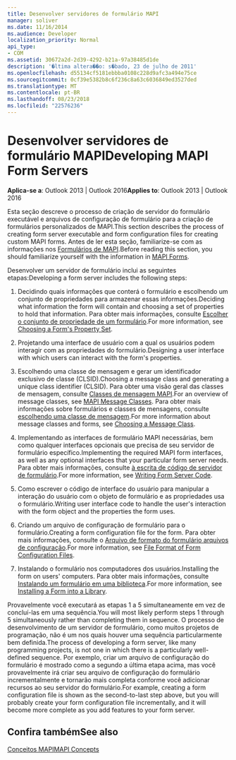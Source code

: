```yaml
---
title: Desenvolver servidores de formulário MAPI
manager: soliver
ms.date: 11/16/2014
ms.audience: Developer
localization_priority: Normal
api_type:
- COM
ms.assetid: 30672a2d-2d39-4292-b21a-97a38485d1de
description: '�ltima altera��o: s�bado, 23 de julho de 2011'
ms.openlocfilehash: d55134cf5181ebbba0108c228d9afc3a494e75ce
ms.sourcegitcommit: 0cf39e5382b8c6f236c8a63c6036849ed3527ded
ms.translationtype: MT
ms.contentlocale: pt-BR
ms.lasthandoff: 08/23/2018
ms.locfileid: "22576236"
---
```

# <a name="developing-mapi-form-servers"></a><span data-ttu-id="63971-103">Desenvolver servidores de formulário MAPI</span><span class="sxs-lookup"><span data-stu-id="63971-103">Developing MAPI Form Servers</span></span>

  
  
<span data-ttu-id="63971-104">**Aplica-se a**: Outlook 2013 | Outlook 2016</span><span class="sxs-lookup"><span data-stu-id="63971-104">**Applies to**: Outlook 2013 | Outlook 2016</span></span> 
  
<span data-ttu-id="63971-105">Esta seção descreve o processo de criação de servidor do formulário executável e arquivos de configuração de formulário para a criação de formulários personalizados de MAPI.</span><span class="sxs-lookup"><span data-stu-id="63971-105">This section describes the process of creating form server executable and form configuration files for creating custom MAPI forms.</span></span> <span data-ttu-id="63971-106">Antes de ler esta seção, familiarize-se com as informações nos [Formulários de MAPI](mapi-forms.md).</span><span class="sxs-lookup"><span data-stu-id="63971-106">Before reading this section, you should familiarize yourself with the information in [MAPI Forms](mapi-forms.md).</span></span>
  
<span data-ttu-id="63971-107">Desenvolver um servidor de formulário inclui as seguintes etapas:</span><span class="sxs-lookup"><span data-stu-id="63971-107">Developing a form server includes the following steps:</span></span>
  
1. <span data-ttu-id="63971-108">Decidindo quais informações que conterá o formulário e escolhendo um conjunto de propriedades para armazenar essas informações.</span><span class="sxs-lookup"><span data-stu-id="63971-108">Deciding what information the form will contain and choosing a set of properties to hold that information.</span></span> <span data-ttu-id="63971-109">Para obter mais informações, consulte [Escolher o conjunto de propriedade de um formulário](choosing-a-form-s-property-set.md).</span><span class="sxs-lookup"><span data-stu-id="63971-109">For more information, see [Choosing a Form's Property Set](choosing-a-form-s-property-set.md).</span></span>
    
2. <span data-ttu-id="63971-110">Projetando uma interface de usuário com a qual os usuários podem interagir com as propriedades do formulário.</span><span class="sxs-lookup"><span data-stu-id="63971-110">Designing a user interface with which users can interact with the form's properties.</span></span>
    
3. <span data-ttu-id="63971-111">Escolhendo uma classe de mensagem e gerar um identificador exclusivo de classe (CLSID).</span><span class="sxs-lookup"><span data-stu-id="63971-111">Choosing a message class and generating a unique class identifier (CLSID).</span></span> <span data-ttu-id="63971-112">Para obter uma visão geral das classes de mensagem, consulte [Classes de mensagem MAPI](mapi-message-classes.md).</span><span class="sxs-lookup"><span data-stu-id="63971-112">For an overview of message classes, see [MAPI Message Classes](mapi-message-classes.md).</span></span> <span data-ttu-id="63971-113">Para obter mais informações sobre formulários e classes de mensagens, consulte [escolhendo uma classe de mensagem](choosing-a-message-class.md).</span><span class="sxs-lookup"><span data-stu-id="63971-113">For more information about message classes and forms, see [Choosing a Message Class](choosing-a-message-class.md).</span></span>
    
4. <span data-ttu-id="63971-114">Implementando as interfaces de formulário MAPI necessárias, bem como qualquer interfaces opcionais que precisa de seu servidor de formulário específico.</span><span class="sxs-lookup"><span data-stu-id="63971-114">Implementing the required MAPI form interfaces, as well as any optional interfaces that your particular form server needs.</span></span> <span data-ttu-id="63971-115">Para obter mais informações, consulte [à escrita de código de servidor de formulário](writing-form-server-code.md).</span><span class="sxs-lookup"><span data-stu-id="63971-115">For more information, see [Writing Form Server Code](writing-form-server-code.md).</span></span> 
    
5. <span data-ttu-id="63971-116">Como escrever o código de interface do usuário para manipular a interação do usuário com o objeto de formulário e as propriedades usa o formulário.</span><span class="sxs-lookup"><span data-stu-id="63971-116">Writing user interface code to handle the user's interaction with the form object and the properties the form uses.</span></span>
    
6. <span data-ttu-id="63971-117">Criando um arquivo de configuração de formulário para o formulário.</span><span class="sxs-lookup"><span data-stu-id="63971-117">Creating a form configuration file for the form.</span></span> <span data-ttu-id="63971-118">Para obter mais informações, consulte o [Arquivo de formato do formulário arquivos de configuração](file-format-of-form-configuration-files.md).</span><span class="sxs-lookup"><span data-stu-id="63971-118">For more information, see [File Format of Form Configuration Files](file-format-of-form-configuration-files.md).</span></span>
    
7. <span data-ttu-id="63971-119">Instalando o formulário nos computadores dos usuários.</span><span class="sxs-lookup"><span data-stu-id="63971-119">Installing the form on users' computers.</span></span> <span data-ttu-id="63971-120">Para obter mais informações, consulte [Instalando um formulário em uma biblioteca](installing-a-form-into-a-library.md).</span><span class="sxs-lookup"><span data-stu-id="63971-120">For more information, see [Installing a Form into a Library](installing-a-form-into-a-library.md).</span></span>
    
<span data-ttu-id="63971-121">Provavelmente você executará as etapas 1 a 5 simultaneamente em vez de concluí-las em uma sequência.</span><span class="sxs-lookup"><span data-stu-id="63971-121">You will most likely perform steps 1 through 5 simultaneously rather than completing them in sequence.</span></span> <span data-ttu-id="63971-122">O processo de desenvolvimento de um servidor de formulário, como muitos projetos de programação, não é um nos quais houver uma sequência particularmente bem definida.</span><span class="sxs-lookup"><span data-stu-id="63971-122">The process of developing a form server, like many programming projects, is not one in which there is a particularly well-defined sequence.</span></span> <span data-ttu-id="63971-123">Por exemplo, criar um arquivo de configuração do formulário é mostrado como a segundo a última etapa acima, mas você provavelmente irá criar seu arquivo de configuração do formulário incrementalmente e tornarão mais completa conforme você adicionar recursos ao seu servidor do formulário.</span><span class="sxs-lookup"><span data-stu-id="63971-123">For example, creating a form configuration file is shown as the second-to-last step above, but you will probably create your form configuration file incrementally, and it will become more complete as you add features to your form server.</span></span>
  
## <a name="see-also"></a><span data-ttu-id="63971-124">Confira também</span><span class="sxs-lookup"><span data-stu-id="63971-124">See also</span></span>



[<span data-ttu-id="63971-125">Conceitos MAPI</span><span class="sxs-lookup"><span data-stu-id="63971-125">MAPI Concepts</span></span>](mapi-concepts.md)

